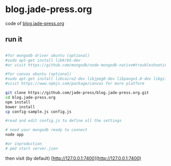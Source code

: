 # blog.jade-press.org
code of [blog.jade-press.org](http://blog.jade-press.org)

## run it
```bash

#for mongodb driver ubuntu (optional)
#sudo apt-get install libkrb5-dev
#or visit https://github.com/mongodb/node-mongodb-native#troubleshooting for more

#for canvas ubuntu (optional)
#sudo apt-get install libcairo2-dev libjpeg8-dev libpango1.0-dev libgif-dev build-essential g++
#visit https://www.npmjs.com/package/canvas for more platform

git clone https://github.com/jade-press/blog.jade-press.org.git
cd blog.jade-press.org
npm install
bower install
cp config-sample.js config.js

#read and edit config.js to define all the settings 

# need your mongodb ready to connect
node app

#or inproduction
# pm2 start server.json

```

then visit (by default) [http://127.0.0.1:7400](http://127.0.0.1:7400)


